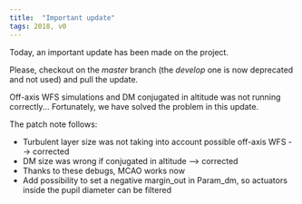 ```yaml
---
title:  "Important update"
tags: 2018, v0
---
```


Today, an important update has been made on the project.

Please, checkout on the *master* branch (the *develop* one is now deprecated and not used) and pull the update.

Off-axis WFS simulations and DM conjugated in altitude was not running correctly... Fortunately, we have solved the problem in this update.

The patch note follows:

- Turbulent layer size was not taking into account possible off-axis WFS --> corrected
- DM size was wrong if conjugated in altitude --> corrected
- Thanks to these debugs, MCAO works now
- Add possibility to set a negative margin_out in Param_dm, so actuators inside the pupil diameter can be filtered
